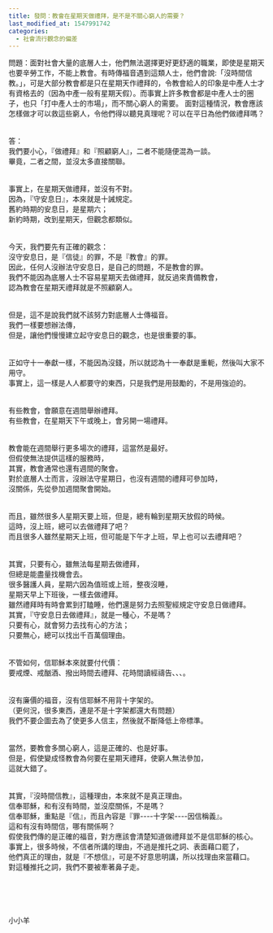```yaml
---
title: 發問：教會在星期天做禮拜，是不是不關心窮人的需要？
last_modified_at: 1547991742
categories:
  - 社會流行觀念的偏差
---
```


問題：面對社會大量的底層人士，他們無法選擇更好更舒適的職業，即使是星期天也要辛勞工作，不能上教會。有時傳福音遇到這類人士，他們會說:「沒時間信教。」，可是大部分教會都是只在星期天作禮拜的，令教會給人的印象是中產人士才有資格去的（因為中產一般有星期天假）。而事實上許多教會都是中產人士的圈子，也只「打中產人士的市場」，而不關心窮人的需要。 面對這種情況，教會應該怎樣做才可以救這些窮人，令他們得以聽見真理呢？可以在平日為他們做禮拜嗎？<br><!--more--><br> <br>答：<br>我們要小心，『做禮拜』和『照顧窮人』，二者不能隨便混為一談。<br>畢竟，二者之間，並沒太多直接關聯。<br><br><br>事實上，在星期天做禮拜，並沒有不對。<br>因為，『守安息日』，本來就是十誡規定。<br>舊約時期的安息日，是星期六；<br>新約時期，改到星期天，但觀念都類似。<br> <br><br>今天，我們要先有正確的觀念：<br>沒守安息日，是『信徒』的罪，不是『教會』的罪。<br>因此，任何人沒辦法守安息日，是自己的問題，不是教會的罪。<br>我們不能因為底層人士不容易星期天去做禮拜，就反過來責備教會，<br>認為教會在星期天禮拜就是不照顧窮人。<br> <br><br>但是，這不是說我們就不該努力對底層人士傳福音。<br>我們一樣要想辦法傳，<br>但是，讓他們慢慢建立起守安息日的觀念，也是很重要的事。<br> <br><br>正如守十一奉獻一樣，不能因為沒錢，所以就認為十一奉獻是重軛，然後叫大家不用守。<br>事實上，這一樣是人人都要守的東西，只是我們是用鼓勵的，不是用強迫的。<br><br><br>有些教會，會願意在週間舉辦禮拜。<br>有些教會，在星期天下午或晚上，會另開一場禮拜。<br><br><br>教會能在週間舉行更多場次的禮拜，這當然是最好。<br>但假使無法提供這樣的服務時，<br>其實，教會通常也還有週間的聚會。<br>對於底層人士而言，沒辦法守星期日，也沒有週間的禮拜可參加時，<br>沒關係，先從參加週間聚會開始。<br><br><br>而且，雖然很多人星期天要上班，但是，總有輪到星期天放假的時候。<br>這時，沒上班，總可以去做禮拜了吧？<br>而且很多人雖然星期天上班，但可能是下午才上班，早上也可以去禮拜吧？<br><br><br>其實，只要有心，雖無法每星期去做禮拜，<br>但總是能盡量找機會去。<br>很多醫護人員，星期六因為值班或上班，整夜沒睡，<br>星期天早上下班後，一樣去做禮拜。<br>雖然禮拜時有時會累到打瞌睡，他們還是努力去照聖經規定守安息日做禮拜。<br>其實，『守安息日去做禮拜』，就是一種心，不是嗎？<br>只要有心，就會努力去找有心的方法；<br>只要無心，總可以找出千百萬個理由。<br> <br><br>不管如何，信耶穌本來就要付代價：<br>要戒煙、戒酗酒、撥出時間去禮拜、花時間讀經禱告、、、。<br> <br><br>沒有廉價的福音，沒有信耶穌不用背十字架的。<br>（更何況，很多東西，連是不是十字架都還大有問題）<br>我們不要企圖去為了使更多人信主，然後就不斷降低上帝標準。<br><br><br>當然，要教會多關心窮人，這是正確的、也是好事。<br>但是，假使變成怪教會為何要在星期天禮拜，使窮人無法參加，<br>這就大錯了。<br><br><br>其實，『沒時間信教』，這種理由，本來就不是真正理由。<br>信奉耶穌，和有沒有時間，並沒麼關係，不是嗎？<br>信奉耶穌，重點是『信』，而且內容是『罪----十字架----因信稱義』。<br>這和有沒有時間信，哪有關係啊？<br>假使我們傳的是正確的福音，對方應該會清楚知道做禮拜並不是信耶穌的核心。<br>事實上，很多時候，不信者所講的理由，不過是推托之詞、表面藉口罷了，<br>他們真正的理由，就是『不想信』，可是不好意思明講，所以找理由來當藉口。<br>對這種推托之詞，我們不要被牽著鼻子走。<br><br><br><br><br><br>小小羊<br><br><br><br><br><br><br>
